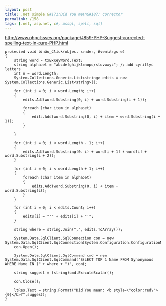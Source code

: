 ```yaml
---
layout: post
title: .net simple &#171;Did You mean&#187; corrector
permalink: /158
tags: [.net, asp.net, c#, mssql, spell, sql]
---
```


<http://www.phpclasses.org/package/4859-PHP-Suggest-corrected-spelling-text-in-pure-PHP.html>

    protected void btnGo_Click(object sender, EventArgs e)
    {
        string word = txBxKeyWord.Text;
        string alphabet = "abcdefghijklmnopqrstuvwxyz"; // add cyrillyc letters
        int n = word.Length;
        System.Collections.Generic.List<string> edits = new System.Collections.Generic.List<string>();

        for (int i = 0; i < word.Length; i++)
        {
            edits.Add(word.Substring(0, i) + word.Substring(i + 1));

            foreach (char item in alphabet)
            {
                edits.Add(word.Substring(0, i) + item + word.Substring(i + 1));
            }

        }

        for (int i = 0; i < word.Length - 1; i++)
        {
            edits.Add(word.Substring(0, i) + word[i + 1] + word[i] + word.Substring(i + 2));
        }

        for (int i = 0; i < word.Length + 1; i++)
        {
            foreach (char item in alphabet)
            {
                edits.Add(word.Substring(0, i) + item + word.Substring(i));
            }
        }

        for (int i = 0; i < edits.Count; i++)
        {
            edits[i] = "'" + edits[i] + "'";
        }

        string where = string.Join(",", edits.ToArray());

        System.Data.SqlClient.SqlConnection con = new System.Data.SqlClient.SqlConnection(System.Configuration.ConfigurationManager.ConnectionStrings["RabotaUA"].ToString());
        con.Open();

        System.Data.SqlClient.SqlCommand cmd = new System.Data.SqlClient.SqlCommand("SELECT TOP 1 Name FROM Synonymous WHERE Name IN (" + where + ")", con);

        string suggest = (string)cmd.ExecuteScalar();

        con.Close();

        ltRes.Text = string.Format("Did You mean: <b style=\"color:red\">{0}</b>?",suggest);
    }
